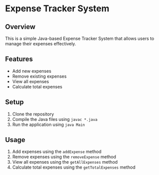 # Expense Tracker System

## Overview
This is a simple Java-based Expense Tracker System that allows users to manage their expenses effectively.

## Features
- Add new expenses
- Remove existing expenses
- View all expenses
- Calculate total expenses

## Setup
1. Clone the repository
2. Compile the Java files using `javac *.java`
3. Run the application using `java Main`

## Usage
1. Add expenses using the `addExpense` method
2. Remove expenses using the `removeExpense` method
3. View all expenses using the `getAllExpenses` method
4. Calculate total expenses using the `getTotalExpenses` method
